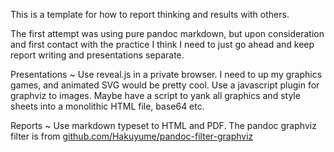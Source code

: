 This is a template for how to report thinking and results with others.

The first attempt was using pure pandoc markdown, but upon consideration and
first contact with the practice I think I need to just go ahead and keep
report writing and presentations separate.

Presentations
  ~ Use reveal.js in a private browser. I need to up my graphics games, and 
    animated SVG would be pretty cool.
    Use a javascript plugin for graphviz to images.
    Maybe have a script to yank all graphics and style sheets into a monolithic
    HTML file, base64 etc.
   
Reports
  ~ Use markdown typeset to HTML and PDF.
    The pandoc graphviz filter is from [github.com/Hakuyume/pandoc-filter-graphviz](github.com/Hakuyume/pandoc-filter-graphviz)
